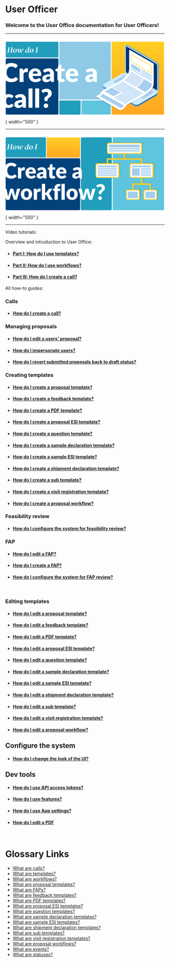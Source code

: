 # User Officer


### Welcome to the User Office documentation for **User Officers!**

_______________________________________________________


![Call](../../assets/images/call.png){ width="500" }

_______________________________________________________

![workflow](../../assets/images/workflow.png){ width="500" }

_______________________________________________________

Video tutorials:

Overview and intruduction to User Office:

* #### [Part I: How do I use templates?](videos.md)

* #### [Part II: How do I use workflows?](videos.md)

* #### [Part III: How do I create a call?](videos.md)


All how-to guides: 


### **Calls**
* #### [How do I create a call?](creating_call.md) 


### **Managing proposals**

* #### [How do I edit a users' proposal?](proposal.md)

* #### [How do I impersonate users?](roles.md)

* #### [How do I revert submitted proposals back to draft status?](proposal.md)


### **Creating templates**

* #### [How do I create a proposal template?](templates/proposal_template.md)

* #### [How do I create a feedback template?](templates/feedback_template.md)

* #### [How do I create a PDF template?](templates/pdf_template.md)

* #### [How do I create a proposal ESI template?](templates/proposalESI_template.md)

* #### [How do I create a question template?](templates/question_template.md)

* #### [How do I create a sample declaration template?](templates/sampledec_template.md)

* #### [How do I create a sample ESI template?](templates/sampleESI_template.md)

* #### [How do I create a shipment declaration template?](templates/shipment_template.md)

* #### [How do I create a sub template?](templates/sub_template.md)

* #### [How do I create a visit registration template?](templates/visit_template.md)

* #### [How do I create a proposal workflow?](proposal_workflow.md)


### **Feasibility review**

* #### [How do I configure the system for feasibility review?](feasibility_review.md)


### **FAP**

* #### [How do I edit a FAP?](fap.md)

* #### [How do I create a FAP?](fap.md)

* #### [How do I configure the system for FAP review?](fap.md)
 

### **Editing templates**

* #### [How do I edit a proposal template?](templates/proposal_template.md)

* #### [How do I edit a feedback template?](templates/feedback_template.md)

* #### [How do I edit a PDF template?](templates/pdf_template.md)

* #### [How do I edit a proposal ESI template?](templates/proposalESI_template.md)

* #### [How do I edit a question template?](templates/question_template.md)

* #### [How do I edit a sample declaration template?](templates/sampledec_template.md)

* #### [How do I edit a sample ESI template?](templates/sampleESI_template.md)

* #### [How do I edit a shipment declaration template?](templates/shipment_template.md)

* #### [How do I edit a sub template?](templates/sub_template.md)

* #### [How do I edit a visit registration template?](templates/visit_template.md)

* #### [How do I edit a proposal workflow?](proposal_workflow.md)


## **Configure the system**

* #### [How do I change the look of the UI?](placeholder.md)


## **Dev tools**

* #### [How do I use API access tokens?](placeholder.md)

* #### [How do I use features?](features.md)

* #### [How do I use App settings?](placeholder.md)

* #### [How do I edit a PDF](placeholder.md)
 

# Glossary Links

* [What are calls?](placeholder.md)
* [What are templates?](placeholder.md)
* [What are workflows?](placeholder.md)
* [What are proposal templates?](placeholder.md)
* [What are FAPs?](placeholder.md)
* [What are feedback templates?](placeholder.md)
* [What are PDF templates?](placeholder.md)
* [What are proposal ESI templatse?](placeholder.md)
* [What are question templates?](placeholder.md)
* [What are sample declaration templates?](placeholder.md)
* [What are sample ESI templates?](placeholder.md)
* [What are shipment declaration templates?](placeholder.md)
* [What are sub templates?](placeholder.md)
* [What are visit registration templates?](placeholder.md)
* [What are proposal workflows?](placeholder.md)
* [What are events?](placeholder.md)
* [What are statuses?](placeholder.md)




